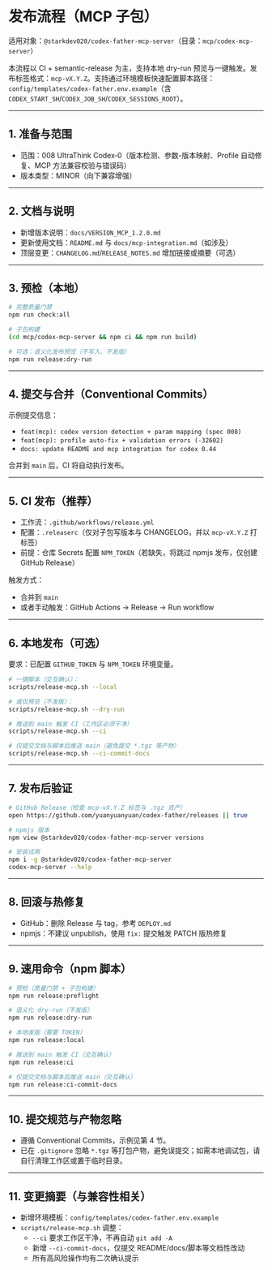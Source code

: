 # 发布流程（MCP 子包）

适用对象：`@starkdev020/codex-father-mcp-server`（目录：`mcp/codex-mcp-server`）

本流程以 CI +
semantic-release 为主，支持本地 dry-run 预览与一键触发。发布标签格式：`mcp-vX.Y.Z`。支持通过环境模板快速配置脚本路径：`config/templates/codex-father.env.example`（含
`CODEX_START_SH`/`CODEX_JOB_SH`/`CODEX_SESSIONS_ROOT`）。

---

## 1. 准备与范围

- 范围：008 UltraThink
  Codex‑0（版本检测、参数-版本映射、Profile 自动修复、MCP 方法兼容校验与错误码）
- 版本类型：MINOR（向下兼容增强）

---

## 2. 文档与说明

- 新增版本说明：`docs/VERSION_MCP_1.2.0.md`
- 更新使用文档：`README.md` 与 `docs/mcp-integration.md`（如涉及）
- 顶层变更：`CHANGELOG.md`/`RELEASE_NOTES.md` 增加链接或摘要（可选）

---

## 3. 预检（本地）

```bash
# 完整质量门禁
npm run check:all

# 子包构建
(cd mcp/codex-mcp-server && npm ci && npm run build)

# 可选：语义化发布预览（不写入、不发版）
npm run release:dry-run
```

---

## 4. 提交与合并（Conventional Commits）

示例提交信息：

- `feat(mcp): codex version detection + param mapping (spec 008)`
- `feat(mcp): profile auto-fix + validation errors (-32602)`
- `docs: update README and mcp integration for codex 0.44`

合并到 `main` 后，CI 将自动执行发布。

---

## 5. CI 发布（推荐）

- 工作流：`.github/workflows/release.yml`
- 配置：`.releaserc`（仅对子包写版本与 CHANGELOG，并以 `mcp-vX.Y.Z` 打标签）
- 前提：仓库 Secrets 配置 `NPM_TOKEN`（若缺失，将跳过 npmjs 发布，仅创建 GitHub
  Release）

触发方式：

- 合并到 `main`
- 或者手动触发：GitHub Actions → Release → Run workflow

---

## 6. 本地发布（可选）

要求：已配置 `GITHUB_TOKEN` 与 `NPM_TOKEN` 环境变量。

```bash
# 一键脚本（交互确认）：
scripts/release-mcp.sh --local

# 或仅预览（不发版）：
scripts/release-mcp.sh --dry-run

# 推送到 main 触发 CI（工作区必须干净）
scripts/release-mcp.sh --ci

# 仅提交文档与脚本后推送 main（避免提交 *.tgz 等产物）
scripts/release-mcp.sh --ci-commit-docs
```

---

## 7. 发布后验证

```bash
# GitHub Release（检查 mcp-vX.Y.Z 标签与 .tgz 资产）
open https://github.com/yuanyuanyuan/codex-father/releases || true

# npmjs 版本
npm view @starkdev020/codex-father-mcp-server versions

# 安装试用
npm i -g @starkdev020/codex-father-mcp-server
codex-mcp-server --help
```

---

## 8. 回滚与热修复

- GitHub：删除 Release 与 tag，参考 `DEPLOY.md`
- npmjs：不建议 unpublish，使用 `fix:` 提交触发 PATCH 版热修复

---

## 9. 速用命令（npm 脚本）

```bash
# 预检（质量门禁 + 子包构建）
npm run release:preflight

# 语义化 dry-run（不发版）
npm run release:dry-run

# 本地发版（需要 TOKEN）
npm run release:local

# 推送到 main 触发 CI（交互确认）
npm run release:ci

# 仅提交文档与脚本后推送 main（交互确认）
npm run release:ci-commit-docs
```

---

## 10. 提交规范与产物忽略

- 遵循 Conventional Commits，示例见第 4 节。
- 已在 `.gitignore` 忽略 `*.tgz`
  等打包产物，避免误提交；如需本地调试包，请自行清理工作区或置于临时目录。

---

## 11. 变更摘要（与兼容性相关）

- 新增环境模板：`config/templates/codex-father.env.example`
- `scripts/release-mcp.sh` 调整：
  - `--ci` 要求工作区干净，不再自动 `git add -A`
  - 新增 `--ci-commit-docs`，仅提交 README/docs/脚本等文档性改动
  - 所有高风险操作均有二次确认提示

```

```
